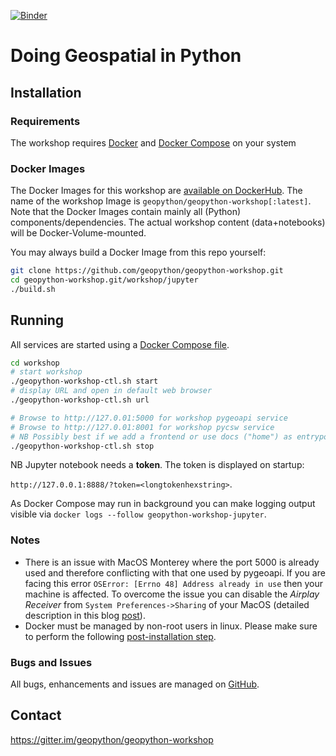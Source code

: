 [![Binder](https://mybinder.org/badge_logo.svg)](https://mybinder.org/v2/gh/geopython/geopython-workshop/master?filepath=workshop%2Fjupyter%2Fcontent%2Fnotebooks%2F01-introduction.ipynb)

# Doing Geospatial in Python

## Installation

### Requirements

The workshop requires [Docker](https://docker.com)
and [Docker Compose](https://docs.docker.com/compose/) on your system

### Docker Images

The Docker Images for this workshop are [available on DockerHub](https://hub.docker.com/r/geopython/geopython-workshop).
The name of the workshop Image is `geopython/geopython-workshop[:latest]`.
Note that the Docker Images contain mainly all (Python) components/dependencies. The actual workshop content (data+notebooks) will be
Docker-Volume-mounted.

You may always build a Docker Image from this repo yourself:

```bash
git clone https://github.com/geopython/geopython-workshop.git
cd geopython-workshop.git/workshop/jupyter
./build.sh
```

## Running

All services are started using a [Docker Compose file](https://github.com/geopython/geopython-workshop/blob/master/workshop/docker-compose.yml).

```bash
cd workshop
# start workshop
./geopython-workshop-ctl.sh start
# display URL and open in default web browser
./geopython-workshop-ctl.sh url

# Browse to http://127.0.01:5000 for workshop pygeoapi service
# Browse to http://127.0.01:8001 for workshop pycsw service
# NB Possibly best if we add a frontend or use docs ("home") as entrypoint
./geopython-workshop-ctl.sh stop
```

NB Jupyter notebook needs a **token**. The token is displayed on startup:

`http://127.0.0.1:8888/?token=<longtokenhexstring>`.

As Docker Compose may run in background you can make logging
output visible via `docker logs --follow geopython-workshop-jupyter`.

### Notes

- There is an issue with MacOS Monterey where the port 5000 is already used and therefore conflicting with that one used by pygeoapi. If you are facing this error `OSError: [Errno 48] Address already in use` then your machine is affected. To overcome the issue you can disable the *Airplay Receiver* from `System Preferences->Sharing` of your MacOS (detailed description in this blog [post](https://progressstory.com/tech/port-5000-already-in-use-macos-monterey-issue/)).
- Docker must be managed by non-root users in linux. Please make sure to perform the following [post-installation step](https://docs.docker.com/engine/install/linux-postinstall/#manage-docker-as-a-non-root-user).

### Bugs and Issues

All bugs, enhancements and issues are managed
on [GitHub](https://github.com/geopython/geopython-workshop/issues).

## Contact

https://gitter.im/geopython/geopython-workshop
